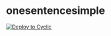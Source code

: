 # onesentencesimple
[![Deploy to Cyclic](https://deploy.cyclic.app/button.svg)](https://deploy.cyclic.app/)
